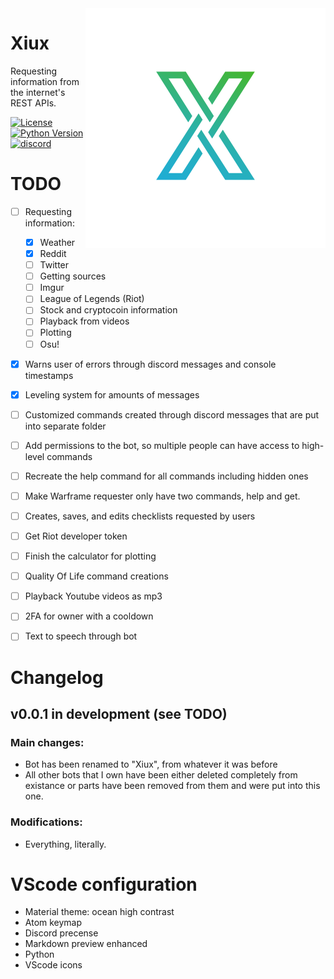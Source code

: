<img align="right" src="repository/icon.png">


# Xiux
Requesting information from the internet's REST APIs.


[![License](https://img.shields.io/apm/l/vim-mode.svg)](https://img.shields.io/apm/l/vim-mode.svg) [![Python Version](https://img.shields.io/badge/python-3.7.3-green.svg)](https://www.python.org/downloads/release/python-373/) [![discord](https://img.shields.io/badge/discord-Xithrius%231318-green.svg)](https://img.shields.io/badge/discord-Xithrius%231318-green.svg)


# TODO
- [ ] Requesting information:
    - [x] Weather
    - [x] Reddit
    - [ ] Twitter
    - [ ] Getting sources
    - [ ] Imgur
    - [ ] League of Legends (Riot)
    - [ ] Stock and cryptocoin information
    - [ ] Playback from videos
    - [ ] Plotting
    - [ ] Osu!
- [x] Warns user of errors through discord messages and console timestamps
- [x] Leveling system for amounts of messages
- [ ] Customized commands created through discord messages that are put into separate folder
- [ ] Add permissions to the bot, so multiple people can have access to high-level commands
- [ ] Recreate the help command for all commands including hidden ones
- [ ] Make Warframe requester only have two commands, help and get.
- [ ] Creates, saves, and edits checklists requested by users
- [ ] Get Riot developer token
- [ ] Finish the calculator for plotting
- [ ] Quality Of Life command creations
- [ ] Playback Youtube videos as mp3
- [ ] 2FA for owner with a cooldown
- [ ] Text to speech through bot


# Changelog

## v0.0.1 in development (see TODO)
### Main changes:
* Bot has been renamed to "Xiux", from whatever it was before
* All other bots that I own have been either deleted completely from existance or parts have been removed from them and were put into this one.
### Modifications:
* Everything, literally.


# VScode configuration
- Material theme: ocean high contrast
- Atom keymap
- Discord precense
- Markdown preview enhanced
- Python
- VScode icons
